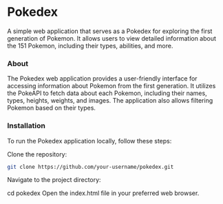 # Pokedex

A simple web application that serves as a Pokedex for exploring the first generation of Pokemon. It allows users to view detailed information about the 151 Pokemon, including their types, abilities, and more.

### About

The Pokedex web application provides a user-friendly interface for accessing information about Pokemon from the first generation. It utilizes the PokeAPI to fetch data about each Pokemon, including their names, types, heights, weights, and images. The application also allows filtering Pokemon based on their types.

### Installation

To run the Pokedex application locally, follow these steps:

Clone the repository:
```bash
git clone https://github.com/your-username/pokedex.git
```
Navigate to the project directory:

cd pokedex
Open the index.html file in your preferred web browser.

